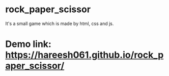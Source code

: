 # rock_paper_scissor
It's a small game which is made by html, css and js.

# Demo link: https://hareesh061.github.io/rock_paper_scissor/
